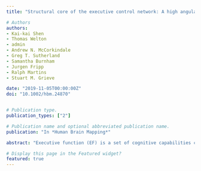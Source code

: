 ```yaml
---
title: "Structural core of the executive control network: A high angular resolution diffusion MRI study"

# Authors
authors:
- Kai-kai Shen
- Thomas Welton
- admin
- Andrew N. McCorkindale
- Greg T. Sutherland
- Samantha Burnham
- Jurgen Fripp
- Ralph Martins
- Stuart M. Grieve

date: "2019-11-05T00:00:00Z"
doi: "10.1002/hbm.24870"


# Publication type.
publication_types: ["2"]

# Publication name and optional abbreviated publication name.
publication: "In *Human Brain Mapping*"

abstract: "Executive function (EF) is a set of cognitive capabilities considered essential for successful daily living, and is negatively affected by ageing and neurodegenerative conditions. Underpinning EF performance are functional nodes in the executive control network (ECN), while the structural connectivity underlying this network is not well understood. In this paper, we evaluated the structural white matter tracts that interconnect the ECN and investigated their relationship to the EF performance. Using high-angular resolution diffusion MRI data, we performed tractography analysis of structural connectivity in a cognitively normal cohort (n = 140), specifically targeting the connectivity between ECN nodes. Our data revealed the presence of a strongly connected “structural core” of the ECN comprising three components: inter-hemispheric frontal connections, a fronto-parietal subnetwork and fronto-striatal connections between right dorsolateral prefrontal cortex and right caudate. These pathways were strongly correlated with EF performance (p = .003). Post-hoc analysis of subregions within the significant ECN connections showed that these effects were driven by a highly specific subset of interconnected cortical regions. The structural core subnetwork of the functional ECN may be an important feature crucial to a better future understanding of human cognition and behaviour."

# Display this page in the Featured widget?
featured: true
---
```

